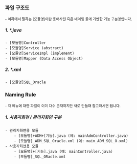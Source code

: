 ### 파일 구조도
<sub>- 이하에서 말하는 [모듈명]이란 용어사전 혹은 네이밍 룰에 기반한 기능 구분명입니다. </sub>
##### 1. \*.java
	- [모듈명]Controller
	- [모듈명]Service (abstract)
	- [모듈명]ServiceImpl (implement)
	- [모듈명]Mapper (Data Access Object)
##### 2. \*.xml
	- [모듈명]SQL_Oracle


### Naming Rule
<sub>- 각 메뉴에 대한 파일이 이미 다수 존재하지만 새로 만들때 참고하시면 됩니다.</sub>

##### 1. 사용자화면 / 관리자화면 구분
	- 관리자화면용 모듈 
		- [모듈명]+ADM+[기능].java (예: mainAdmController.java)
		- [모듈명]_ADM_SQL_Oracle.xml (예: main_ADM_SQL_O.xml)
	- 사용자화면용 모듈
		- [모듈명]+[기능].java (예: mainController.java)
		- [모듈명]_SQL_ORacle.xml
